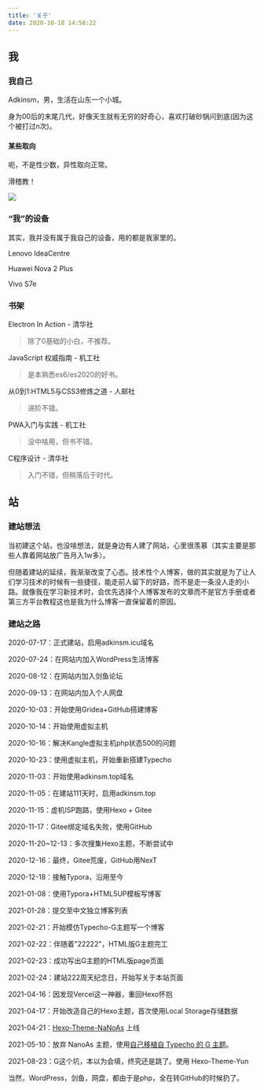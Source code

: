 ```yaml
---
title: '关于'
date: 2020-10-18 14:58:22
---
```


## 我

### 我自己

Adkinsm，男，生活在山东一个小城。

身为00后的末尾几代，好像天生就有无穷的好奇心，喜欢打破砂锅问到底(因为这个被打过n次)。

#### 某些取向

呃，不是性少数，异性取向正常。

滑稽教！

![](https://pic2.zhimg.com/80/v2-8f668c5cff9ee0fa0c626e3d0b89fa61_720w.jpg)

### “我”的设备

其实，我并没有属于我自己的设备，用的都是我家里的。

Lenovo IdeaCentre

Huawei Nova 2 Plus

Vivo S7e

### 书架

Electron In Action - 清华社

> 除了0基础的小白，不推荐。

JavaScript 权威指南 - 机工社

> 是本熟悉es6/es2020的好书。

从0到1:HTML5与CSS3修炼之道 - 人邮社

> 进阶不错。

PWA入门与实践 - 机工社

> 没中啥用，但书不错。

C程序设计 - 清华社

> 入门不错，但稍落后于时代。

## 站

### 建站想法

当初建这个站，也没啥想法，就是身边有人建了网站，心里很羡慕（其实主要是那些人靠着网站放广告月入1w多）。

但随着建站的延续，我渐渐改变了心态。技术性个人博客，做的其实就是为了让人们学习技术的时候有一些捷径，能走前人留下的好路，而不是走一条没人走的小路。就像我在学习新技术时，会优先选择个人博客发布的文章而不是官方手册或者第三方平台教程这也是我为什么博客一直保留着的原因。

### 建站之路

2020-07-17：正式建站，启用adkinsm.icu域名

2020-07-24：在网站内加入WordPress生活博客

2020-08-12：在网站内加入剑鱼论坛

2020-09-13：在网站内加入个人网盘

2020-10-03：开始使用Gridea+GitHub搭建博客

2020-10-14：开始使用虚拟主机

2020-10-16：解决Kangle虚拟主机php状态500的问题

2020-10-23：使用虚拟主机，开始重新搭建Typecho

2020-11-03：开始使用adkinsm.top域名

2020-11-05：在建站111天时，启用adkinsm.top

2020-11-15：虚机ISP跑路，使用Hexo + Gitee

2020-11-17：Gitee绑定域名失败，使用GitHub

2020-11-20~12-13：多次搜集Hexo主题，不断尝试中

2020-12-16：最终，Gitee荒废，GitHub用NexT

2020-12-18：接触Typora，沿用至今

2021-01-08：使用Typora+HTML5UP模板写博客

2021-01-28：提交至中文独立博客列表

2021-02-21：开始模仿Typecho-G主题写一个博客

2021-02-22：伴随着"22222"，HTML版G主题完工

2021-02-23：成功写出G主题的HTML版page页面

2021-02-24：建站222周天纪念日，开始写关于本站页面

2021-04-16：因发现Vercel这一神器，重回Hexo怀抱

2021-04-17：开始改造自己的Hexo主题，首次使用Local Storage存储数据

2021-04-21：[Hexo-Theme-NaNoAs](https://github.com/adkinsm2020/hexo-theme-nanoas/) 上线

2021-05-10：放弃 NanoAs 主题，使用[自己移植自 Typecho 的 G 主题](https://github.com/adkinsm2020/hexo-theme-g/)。

2021-08-23：G这个坑，本以为会填，终究还是跳了。使用 Hexo-Theme-Yun

当然，WordPress，剑鱼，网盘，都由于是php，全在转GitHub的时候扔了。

